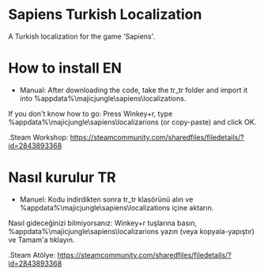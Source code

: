 # Sapiens Turkish Localization

A Turkish localization for the game 'Sapiens'.

# How to install EN
- Manual:
After downloading the code, take the tr_tr folder and import it into %appdata%\majicjungle\sapiens\localizations.

If you don't know how to go: Press Winkey+r, type %appdata%\majicjungle\sapiens\localizarions (or copy-paste) and click OK.

.Steam Workshop: https://steamcommunity.com/sharedfiles/filedetails/?id=2843893368

# Nasıl kurulur TR
- Manuel: 
Kodu indirdikten sonra tr_tr klasörünü alın ve %appdata%\majicjungle\sapiens\localizations içine aktarın.

Nasıl gideceğinizi bilmiyorsanız: Winkey+r tuşlarına basın, %appdata%\majicjungle\sapiens\localizarions yazın (veya kopyala-yapıştır) ve Tamam'a tıklayın.

.Steam Atölye: https://steamcommunity.com/sharedfiles/filedetails/?id=2843893368
